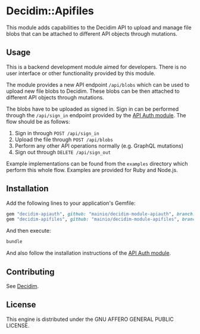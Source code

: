 # Decidim::Apifiles

This module adds capabilities to the Decidim API to upload and manage file blobs
that can be attached to different API objects through mutations.

## Usage

This is a backend development module aimed for developers. There is no user
interface or other functionality provided by this module.

The module provides a new API endpoint `/api/blobs` which can be used to upload
new file blobs to Decidim. These blobs can be then attached to different API
objects through mutations.

The blobs have to be uploaded as signed in. Sign in can be performed through the
`/api/sign_in` endpoint provided by the
[API Auth module](https://github.com/mainio/decidim-module-apiauth). The flow
should be as follows:

1. Sign in through `POST /api/sign_in`
2. Upload the file through `POST /api/blobs`
3. Perform any other API operations normally (e.g. GraphQL mutations)
4. Sign out through `DELETE /api/sign_out`

Example implementations can be found from the `examples` directory which perform
this whole flow. Examples are provided for Ruby and Node.js.

## Installation

Add the following lines to your application's Gemfile:

```ruby
gem "decidim-apiauth", github: "mainio/decidim-module-apiauth", branch: "main"
gem "decidim-apifiles", github: "mainio/decidim-module-apifiles", branch: "main"
```

And then execute:

```bash
bundle
```

And also follow the installation instructions of the
[API Auth module](https://github.com/mainio/decidim-module-apiauth).

## Contributing

See [Decidim](https://github.com/decidim/decidim).

## License

This engine is distributed under the GNU AFFERO GENERAL PUBLIC LICENSE.
